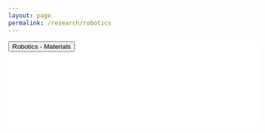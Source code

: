 ```yaml
---
layout: page
permalink: /research/robotics
---
```


<style>
    ol.study {
        list-style: inside;
        padding-top: 0.0em;
    }
    .article-content-1 > ul, ol {
        margin-top: 0em;
        margin-left: 0px;
    }
    @media (min-width: 1200px) {
        .container {
            max-width: 1200px;
            padding: 0;
        }
    }
</style>


<section>
<div class="cw-content container-fluid">
    <div class="cyw-container">
        <div class="container">
            <div style="background-color:white;" class="container-fluid">
                <section class="row content" style="padding-bottom:100px">
                <section style="padding: 0px 0px; width:100%" class="content-wrapper">
                    <article>
                        <button class="accordion">Robotics - Materials</button>
                        <div class="panel article-content-1 research-content">
                        </div>
                        <br/>
                    </article>
                    <br/>
                    <br/>
                </section>
            </section>
            </div>
        </div>
    </div>
</div>
</section>

<script type="text/javascript">
    var acc = document.getElementsByClassName("accordion");

    for (var i = 0; i < acc.length; i++) {
        acc[i].addEventListener("click", function () {
            this.classList.toggle("acc_active");
            var panel = this.nextElementSibling;
            if (panel.style.maxHeight) {
                panel.style.maxHeight = null;
            } else {
                panel.style.maxHeight = panel.scrollHeight + "px";
            }
        });
    }

    for (var i = 0; i < acc.length; i++) {
        acc[i].click();
    }
</script>



